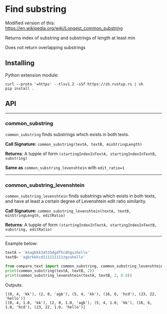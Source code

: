 # Find substring

Modified version of this: https://en.wikipedia.org/wiki/Longest_common_substring

Returns index of substring and substrings of length at least min

Does not return overlapping substrings

## Installing

Python extension module:

```shell
curl --proto '=https' --tlsv1.2 -sSf https://sh.rustup.rs | sh
pip install .
```

## API

****

### **common_substring**

`common_substring` finds substrings which exists in both texts. 

**Call Signature:** `common_substring(textA, textB, minStringLength)`

**Returns**: A tupple of form `(startingIndexInTextA, startingIndexInTextB, substring)`

**Same as** `common_substring_levenshtein` with `edit_ratio=1`

****

### **common_substring_levenshtein**

`common_substring_levenshtein` finds substrings which exists in both texts, and have at least a certain degree of Levenshtein edit ratio similarity. 

**Call Signature:** `common_substring_levenshtein(textA, textB, minStringLength, editRatio)`

**Returns**: A tupple of form `(startingIndexInTextA, startingIndexInTextB, substring, editRatio)`

****

Example below:

```python
textA = 'kkagbkk34535dgdfhcdhguzhello'
textB= 'agbrkkhcd111111111zgzuhello'

from compare_text import common_substring, common_substring_levenshtein
print(common_substring(textA, textB, 2))
print(common_substring_levenshtein(textA, textB, 2, 0.8))
```

Outputs:

```
[(0, 4, 'kk'), (2, 0, 'agb'), (5, 4, 'kk'), (16, 6, 'hcd'), (23, 22, 'hello')]
[(0, 4, 1.0, 'kk'), (2, 0, 1.0, 'agb'), (5, 4, 1.0, 'kk'), (16, 6, 1.0, 'hcd'), (23, 22, 1.0, 'hello')]
```
